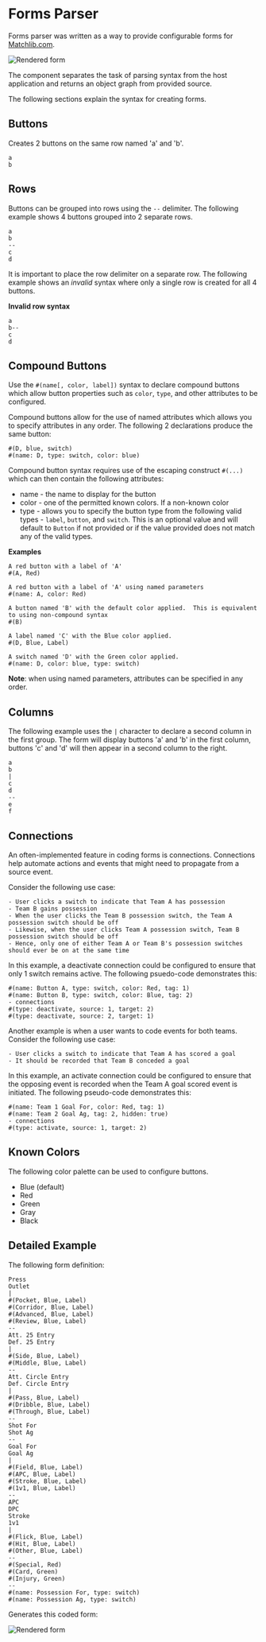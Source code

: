 # Forms Parser

Forms parser was written as a way to provide configurable forms for [Matchlib.com](https://matchlib.com).

![Rendered form](https://github.com/dneimke/forms-parse/blob/main/images/full-example-form.png?raw=true)

The component separates the task of parsing syntax from the host application and returns an object graph from provided source.

The following sections explain the syntax for creating forms.


## Buttons

Creates 2 buttons on the same row named 'a' and 'b'.

```
a
b
```


## Rows

Buttons can be grouped into rows using the `--` delimiter. The following example shows 4 buttons grouped into 2 separate rows. 

```
a
b
--
c
d
```

It is important to place the row delimiter on a separate row. The following example shows an _invalid_ syntax where only a single row is created for all 4 buttons.

**Invalid row syntax**
```
a
b--
c
d
```

## Compound Buttons

Use the `#(name[, color, label])` syntax to declare compound buttons which allow button properties such as `color`, `type`, and other attributes to be configured.

Compound buttons allow for the use of named attributes which allows you to specify attributes in any order. The following 2 declarations produce the same button:

```
#(D, blue, switch)
#(name: D, type: switch, color: blue)
```

Compound button syntax requires use of the escaping construct `#(...)` which can then contain the following attributes:

- name - the name to display for the button
- color - one of the permitted known colors.  If a non-known color
- type - allows you to specify the button type from the following valid types - `label`, `button`, and `switch`. This is an optional value and will default to `Button` if not provided or if the value provided does not match any of the valid types.

**Examples**

```
A red button with a label of 'A'
#(A, Red)

A red button with a label of 'A' using named parameters
#(name: A, color: Red)

A button named 'B' with the default color applied.  This is equivalent to using non-compound syntax
#(B)

A label named 'C' with the Blue color applied.
#(D, Blue, Label)

A switch named 'D' with the Green color applied.
#(name: D, color: blue, type: switch)
```

**Note**: when using named parameters, attributes can be specified in any order. 

## Columns

The following example uses the `|` character to declare a second column in the first group. The form will display buttons 'a' and 'b' in the first column, buttons 'c' and 'd' will then appear in a second column to the right.

```
a
b
|
c
d
--
e
f
```

## Connections

An often-implemented feature in coding forms is connections.  Connections help automate actions and events that might need to propagate from a source event.

Consider the following use case:

```
- User clicks a switch to indicate that Team A has possession
- Team B gains possession
- When the user clicks the Team B possession switch, the Team A possession switch should be off
- Likewise, when the user clicks Team A possession switch, Team B possession switch should be off
- Hence, only one of either Team A or Team B's possession switches should ever be on at the same time
```

In this example, a deactivate connection could be configured to ensure that only 1 switch remains active. The following psuedo-code demonstrates this:

```
#(name: Button A, type: switch, color: Red, tag: 1)
#(name: Button B, type: switch, color: Blue, tag: 2)
- connections
#(type: deactivate, source: 1, target: 2)
#(type: deactivate, source: 2, target: 1)
```

Another example is when a user wants to code events for both teams. Consider the following use case:

```
- User clicks a switch to indicate that Team A has scored a goal
- It should be recorded that Team B conceded a goal
```

In this example, an activate connection could be configured to ensure that the opposing event is recorded when the Team A goal scored event is initiated. The following pseudo-code demonstrates this:

```
#(name: Team 1 Goal For, color: Red, tag: 1)
#(name: Team 2 Goal Ag, tag: 2, hidden: true)
- connections
#(type: activate, source: 1, target: 2)
```

## Known Colors

The following color palette can be used to configure buttons.

- Blue (default)
- Red
- Green
- Gray
- Black

## Detailed Example

The following form definition:

```
Press
Outlet
|
#(Pocket, Blue, Label)
#(Corridor, Blue, Label)
#(Advanced, Blue, Label)
#(Review, Blue, Label)
--
Att. 25 Entry
Def. 25 Entry
|
#(Side, Blue, Label)
#(Middle, Blue, Label)
--
Att. Circle Entry
Def. Circle Entry
|
#(Pass, Blue, Label)
#(Dribble, Blue, Label)
#(Through, Blue, Label)
--
Shot For
Shot Ag
--
Goal For
Goal Ag
|
#(Field, Blue, Label)
#(APC, Blue, Label)
#(Stroke, Blue, Label)
#(1v1, Blue, Label)
--
APC
DPC
Stroke
1v1
|
#(Flick, Blue, Label)
#(Hit, Blue, Label)
#(Other, Blue, Label)
--
#(Special, Red)
#(Card, Green)
#(Injury, Green)
--
#(name: Possession For, type: switch)
#(name: Possession Ag, type: switch)
```

Generates this coded form:

![Rendered form](https://github.com/dneimke/forms-parse/blob/main/images/full-example-form.png?raw=true)

